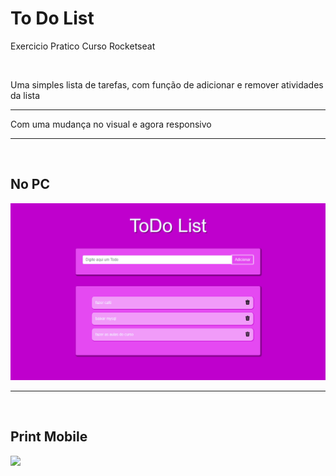 <h1>To Do List</h1>
<p>Exercicio Pratico Curso Rocketseat</p>
<br>
<p> Uma simples lista de tarefas, com função de adicionar e remover atividades da lista</p>
<hr>
<p>Com uma mudança no visual e agora responsivo</p>
<hr>
<br>
<h2>No PC</h2>
<img src="print_pc.png">
<hr>
<br>
<h2>Print Mobile</h2>
<img src="print_cell.png">  
